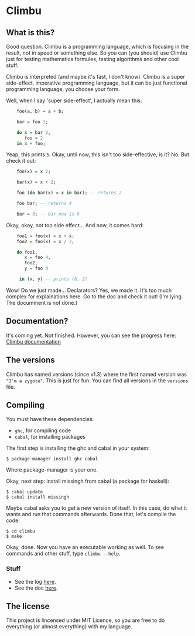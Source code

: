 Climbu
=======
## What is this?
Good question. Climbu is a programming language, which is focusing in the result, not in speed or something else. So you can (you should) use Climbu just for testing mathematics formules, testing algorithms and other cool stuff.

Climbu is interpreted (and maybe it's fast, I don't know). Climbu is a super side-effect, imperative programming language, but it can be just functional programming language, you choose your form.

Well, when I say 'super side-effect', I actually mean this:

```haskell
    foo(a, b) = a + b;

    bar = foo 1;

    do x = bar 2,
       foo = 2
    in x + foo;
```

Yeap, this prints ``5``. Okay, until now, this isn't too side-effective, is it? No. But check it out:

```haskell
    foo(x) = x 2;

    bar(x) = x + 2;

    foo (do bar(x) = x in bar); -- returns 2

    foo bar; -- returns 4

    bar = 8; -- bar now is 8
```

Okay, okay, not too side effect... And now, it comes hard:

```haskell
    foo1 = foo(x) = x + x;
    foo2 = foo(x) = x / 2;

    do foo1,
       x = foo 4,
       foo2,
       y = foo 4

     in (x, y) -- prints (8, 2)
```

Wow! Do we just made... Declarators? Yes, we made it. It's too much complex for explainations here. Go to the doc and check it out! (I'm lying. The documment is not done.)

## Documentation?
It's coming yet. Not finished. However, you can see the progress here: [Climbu documentation](http://climbu.readthedocs.org/en/latest/)

## The versions
Climbu has named versions (since v1.3) where the first named version was ``"I'm a zygote"``. This is just for fun. You can find all versions in the ``versions`` file.

## Compiling
You must have these dependencies:

+ ``ghc``, for compiling code
+ ``cabal``, for installing packages

The first step is installing the ghc and cabal in your system:

    $ package-manager install ghc cabal

Where package-manager is your one.

Okay, next step: install missingh from cabal (a package for haskell):

    $ cabal update
    $ cabal install missingh

Maybe cabal asks you to get a new version of itself. In this case, do what it wants and run that commands afterwards. Done that, let's compile the code:

    $ cd climbu
    $ make

Okay, done. Now you have an executable working as well. To see commands and other stuff, type  ``climbu --help``.

### Stuff
+ See the log [here](https://github.com/thelostt/climbu/blob/master/log.md).
+ See the doc [here](http://climbu.readthedocs.org/en/latest/).

## The license
This project is lincensed under MIT Licence, so you are free to do everything (or almost everything) with my language.
